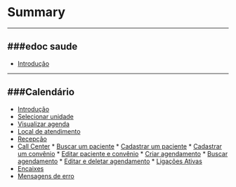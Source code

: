 # Summary

---
###edoc saude
---

* [Introdução](README.md)

---
###Calendário
---
*	[Introdução](calendario/README.md)
*	[Selecionar unidade](calendario/selecionar_unidade.md)
*	[Visualizar agenda](calendario/visualizar_agenda.md)
*	[Local de atendimento](calendario/selecionar_local.md)
*	[Recepção](calendario/recepcao.md)
*	[Call Center](agendamento/call_center.md)
		* [Buscar um paciente](agendamento/call_center/buscar_paciente.md)
		* [Cadastrar um paciente](agendamento/call_center/cadastrar_paciente.md)
		* [Cadastrar um convênio](agendamento/call_center/cadastrar_convenio.md)
		* [Editar paciente e convênio](agendamento/call_center/editar_paciente.md)
		* [Criar agendamento](agendamento/call_center/criar_agendamento.md)
		* [Buscar agendamento](agendamento/call_center/buscar_agendamento.md)
		* [Editar e deletar agendamento](agendamento/call_center/editar_agendamento.md)
		* [Ligações Ativas](agendamento/call_center/ligacoes_ativas.md)		
*	[Encaixes](agendamento/encaixes.md)
* [Mensagens de erro](agendamento/erros.md)

